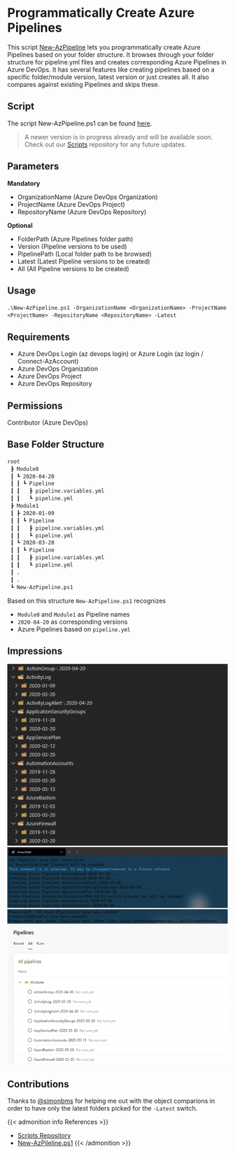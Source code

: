 # Programmatically Create Azure Pipelines


This script [New-AzPipeline](https://github.com/segraef/New-AzPipeline) lets you programmatically create Azure Pipelines based on your folder structure.
It browses through your folder structure for pipeline.yml files and creates corresponding Azure Pipelines in Azure DevOps.
It has several features like creating pipelines based on a specific folder/module version, latest version or just creates all.
It also compares against existing Pipelines and skips these.

<!--more-->

## Script

The script New-AzPipeline.ps1 can be found [here](https://github.com/segraef/New-AzPipeline).

> A newer version is in progress already and will be available soon. Check out our [Scripts](https://github.com/segraef/Scripts) repository for any future updates.

## Parameters

**Mandatory**
- OrganizationName (Azure DevOps Organization)
- ProjectName (Azure DevOps Project)
- RepositoryName (Azure DevOps Repository)

**Optional**
- FolderPath (Azure Pipelines folder path)
- Version (Pipeline versions to be used)
- PipelinePath (Local folder path to be browsed)
- Latest (Latest Pipeline versions to be created)
- All (All Pipeline versions to be created)

## Usage

`.\New-AzPipeline.ps1 -OrganizationName <OrganizationName> -ProjectName <ProjectName> -RepositoryName <RepositoryName> -Latest`

## Requirements

- Azure DevOps Login (az devops login) or Azure Login (az login / Connect-AzAccount)
- Azure DevOps Organization
- Azure DevOps Project
- Azure DevOps Repository

## Permissions

Contributor (Azure DevOps)

## Base Folder Structure

```markdown
root
 ┣ Module0
 ┃ ┗ 2020-04-20
 ┃ ┃ ┗ Pipeline
 ┃ ┃   ┣ pipeline.variables.yml
 ┃ ┃   ┗ pipeline.yml
 ┣ Module1
 ┃ ┣ 2020-01-09
 ┃ ┃ ┗ Pipeline
 ┃ ┃   ┣ pipeline.variables.yml
 ┃ ┃   ┗ pipeline.yml
 ┃ ┗ 2020-03-20
 ┃ ┃ ┗ Pipeline
 ┃ ┃   ┣ pipeline.variables.yml
 ┃ ┃   ┗ pipeline.yml
 ┃ .
 ┃ .
 ┗ New-AzPipeline.ps1
 ```

Based on this structure `New-AzPipeline.ps1` recognizes

- `Module0` and `Module1` as Pipeline names
- `2020-04-20` as corresponding versions
- Azure Pipelines based on `pipeline.yml`

## Impressions

![](2020-05-28-16-50-18.png)
![](2020-05-28-16-53-31.png)
![](2020-05-28-16-27-23.png)
![](2020-05-28-16-48-26.png)

## Contributions

 Thanks to [@simonbms](https://github.com/simonbms) for helping me out with the object comparions in order to have only the latest folders picked for the `-Latest` switch.

{{< admonition info References >}}
<!---
:(far fa-bookmark fa-fw): Bookmark this page for easy future reference!
--->
- [Scripts Repository](https://example.com)
- [New-AzPileline.ps1](https://github.com/segraef/New-AzPipeline)
{{< /admonition >}}

